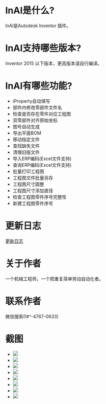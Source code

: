 # InAI是什么?
InAI是Autodesk Inventor 插件。

# InAI支持哪些版本?
Inventor 2015 以下版本，更高版本请自行编译。

# InAI有哪些功能?
- iProperty自动填写
- 部件内修改零部件文件名
- 检查是否存在零件对应工程图
- 双零部件对齐原始坐标
- 图号自动生成
- 导出平面BOM
- 移动指定文件
- 查找缺失文件
- 清理旧版文件
- 导入ERP编码(Excel文件支持)
- 查询ERP编码(Excel文件支持)
- 批量打印工程图
- 工程图文件批量另存
- 工程图尺寸圆整
- 工程图尺寸添加直径
- 检查工程图零件序号完整性
- 新建工程图零件序号

# 更新日志
[更新日志](https://gitcode.net/leaky114/inventoraddin/-/blob/master/CHANGELOG)


# 关于作者
一个机械工程师，一个把重复简单劳动自动化者。

# 联系作者
微信搜索(!#^-4767-0633)

# 截图
- ![](https://gitcode.net/leaky114/inventoraddin/-/raw/master/help/1.png)
- ![](https://gitcode.net/leaky114/inventoraddin/-/raw/master/help/7.png)
- ![](https://gitcode.net/leaky114/inventoraddin/-/raw/master/help/8.png)
- ![](https://gitcode.net/leaky114/inventoraddin/-/raw/master/help/13.png)
- ![](https://gitcode.net/leaky114/inventoraddin/-/raw/master/help/14.png)
- ![](https://gitcode.net/leaky114/inventoraddin/-/raw/master/help/15.png)
- ![](https://gitcode.net/leaky114/inventoraddin/-/raw/master/help/16.png)
- ![](https://gitcode.net/leaky114/inventoraddin/-/raw/master/help/17.png)
